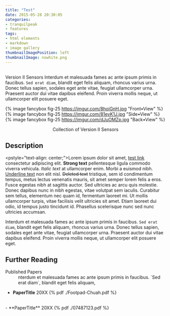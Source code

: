 ```yaml
---
title: "Test"
date: 2015-05-28 20:30:05
categories:
- tranquilpeak
- features
tags:
- html elements
- markdown
- image gallery
thumbnailImagePosition: left
thumbnailImage: nowhite.png
---
```




<br>Version II Sensors Interdum et malesuada fames ac ante ipsum primis in faucibus. `Sed erat diam`, blandit eget felis aliquam, rhoncus varius urna. Donec tellus sapien, sodales eget ante vitae, feugiat ullamcorper urna. Praesent auctor dui vitae dapibus eleifend. Proin viverra mollis neque, ut ullamcorper elit posuere eget.</br>







{% image fancybox fig-25 https://imgur.com/8hoiGnH.jpg "Front•View" %} 
{% image fancybox fig-25 https://imgur.com/81evK1J.jpg "Side•View" %}
{% image fancybox fig-25 https://imgur.com/dJuOMZp.jpg "Back•View" %} 




<p style="text-align: center;"> Collection of Version II Sensors </p>
<!-- more -->


## Description

<pstyle="text-align: center;">Lorem ipsum dolor sit amet, [test link]() consectetur adipiscing elit. **Strong text** pellentesque ligula commodo viverra vehicula. *Italic text* at ullamcorper enim. Morbi a euismod nibh. <u>Underline text</u> non elit nisl. ~~Deleted text~~ tristique, sem id condimentum tempus, metus lectus venenatis mauris, sit amet semper lorem felis a eros. Fusce egestas nibh at sagittis auctor. Sed ultricies ac arcu quis molestie. Donec dapibus nunc in nibh egestas, vitae volutpat sem iaculis. Curabitur sem tellus, elementum nec quam id, fermentum laoreet mi. Ut mollis ullamcorper turpis, vitae facilisis velit ultricies sit amet. Etiam laoreet dui odio, id tempus justo tincidunt id. Phasellus scelerisque nunc sed nunc ultricies accumsan.

Interdum et malesuada fames ac ante ipsum primis in faucibus. `Sed erat diam`, blandit eget felis aliquam, rhoncus varius urna. Donec tellus sapien, sodales eget ante vitae, feugiat ullamcorper urna. Praesent auctor dui vitae dapibus eleifend. Proin viverra mollis neque, ut ullamcorper elit posuere eget. </p>


## Further Reading

<dl><dt>Published Papers</dt><dd>nterdum et malesuada fames ac ante ipsum primis in faucibus. `Sed erat diam`, blandit eget felis aliquam,</dd></dl>


- **PaperTitle** 20XX  {% pdf ./Footpad-Chuah.pdf %} 


<br>
- **PaperTitle** 20XX {% pdf ./07487123.pdf %}



 </br>




